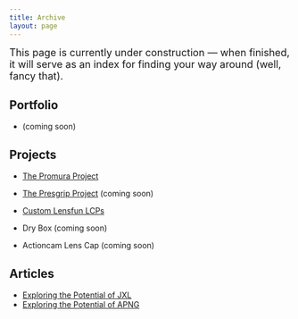 ```yaml
---
title: Archive
layout: page
---
```


<font size="4">
This page is currently under construction — when finished, it will serve as an index for finding your way around (well, fancy that).
</font>

## Portfolio ##

- (coming soon)

## Projects ##

- [The Promura Project](https://martbetz.github.io/photography/2022/08/21/the-promura-project.html)
- [The Presgrip Project](https://github.com/martbetz/The-Presgrip-Project) (coming soon)

- [Custom Lensfun LCPs](https://martbetz.github.io/photography/computing/2022/08/23/custom-lensfun-lcps.html)

- Dry Box (coming soon)
- Actioncam Lens Cap (coming soon)

## Articles ##

- [Exploring the Potential of JXL](https://martbetz.github.io/photography/computing/2022/10/27/exploring-jpegxl.html)
- [Exploring the Potential of APNG](https://martbetz.github.io/photography/computing/2022/10/02/03-08-exploring-apng.html)

